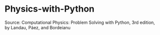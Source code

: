 # Physics-with-Python

Source: Computational Physics: Problem Solving with Python, 3rd edition, by Landau, Páez, and Bordeianu 
